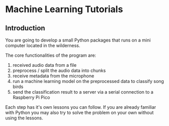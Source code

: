 # Machine Learning Tutorials

## Introduction

You are going to develop a small Python packages that runs on a mini computer located in the wilderness.

The core functionalities of the program are:
 
1. received audio data from a file
2. preprocess / split  the audio data into chunks
3. receive metadata from the microphone
4. run a machine learning model on the preprocessed data to classify song birds
5. send the classification result to a server via a serial connection to a Raspberry Pi Pico

Each step has it's own lessons you can follow. If you are already familiar with Python you may also try to solve the problem on your own without using the lessons.